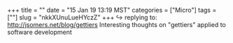 +++
title = ""
date = "15 Jan 19 13:19 MST"
categories = ["Micro"]
tags = [""]
slug = "nkkXUnuLueHYczZ"
+++
↪️ replying to: http://jsomers.net/blog/gettiers
Interesting thoughts on "gettiers" applied to software development 
